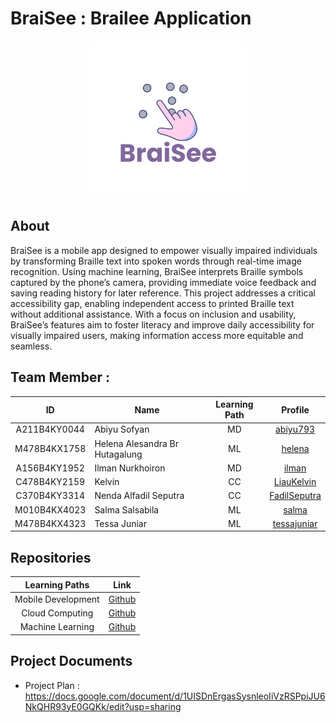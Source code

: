 # BraiSee : Brailee Application
<div align="center">
<img src="https://github.com/Braisee-Bangkit-2024/.github/blob/main/profile/Braisee.png" width="50%" height="50%" >
</div>


## About
BraiSee is a mobile app designed to empower visually impaired individuals by transforming Braille text into spoken words through real-time image recognition. Using machine learning, BraiSee interprets Braille symbols captured by the phone’s camera, providing immediate voice feedback and saving reading history for later reference. This project addresses a critical accessibility gap, enabling independent access to printed Braille text without additional assistance. With a focus on inclusion and usability, BraiSee’s features aim to foster literacy and improve daily accessibility for visually impaired users, making information access more equitable and seamless.

## Team Member :

| ID           | Name                                | Learning Path | Profile |
| :------------: | ----------------------------------- | :--------------: | :-------: |
| A211B4KY0044  | Abiyu Sofyan                      | MD             |    [abiyu793](https://github.com/abiyu793)    |
| M478B4KX1758  | Helena Alesandra Br Hutagalung    | ML             |    [helena](https://github.com/#)     |
| A156B4KY1952  | Ilman Nurkhoiron                  | MD             |    [ilman](https://github.com/#)     |
| C478B4KY2159  | Kelvin                            | CC             |    [LiauKelvin](https://github.com/LiauKelvin)     |
| C370B4KY3314  | Nenda Alfadil Seputra             | CC             |    [FadilSeputra](https://github.com/FadilSeputra)     |
| M010B4KX4023  | Salma Salsabila                   | ML             |    [salma](https://github.com/#)     |
| M478B4KX4323  | Tessa Juniar                      | ML             |    [tessajuniar](https://github.com/tessajuniar)     |

## Repositories
|   Learning Paths   |                                Link                                |
| :----------------: | :----------------------------------------------------------------: |
| Mobile Development | [Github](https://github.com/Braisee-Bangkit-2024/braisee-android) |
| Cloud Computing    | [Github](https://github.com/Braisee-Bangkit-2024/braisee-cloud-computing)  |
| Machine Learning   | [Github](https://github.com/Braisee-Bangkit-2024/braisee-machine-learning)  |

## Project Documents
- Project Plan : https://docs.google.com/document/d/1UISDnErgasSysnleoIiVzRSPpiJU6NkQHR93yE0GQKk/edit?usp=sharing
